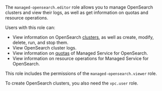 The `managed-opensearch.editor` role allows you to manage OpenSearch clusters and view their logs, as well as get information on quotas and resource operations.

Users with this role can:
* View information on OpenSearch [clusters](../../managed-opensearch/concepts/index.md), as well as create, modify, delete, run, and stop them.
* View OpenSearch cluster logs.
* View information on [quotas](../../managed-opensearch/concepts/limits.md#quotas) of Managed Service for OpenSearch.
* View information on resource operations for Managed Service for OpenSearch.

This role includes the permissions of the `managed-opensearch.viewer` role.

To create OpenSearch clusters, you also need the `vpc.user` role.